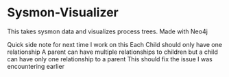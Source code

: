 # Sysmon-Visualizer
This takes sysmon data and visualizes process trees. Made with Neo4j

Quick side note for next time I work on this
Each Child should only have one relationship
A parent can have multiple relationships to children but a child can have only one relationship to a parent
This should fix the issue I was encountering earlier
